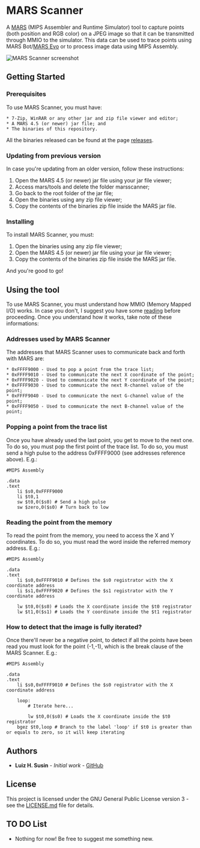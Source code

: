 # MARS Scanner

A [MARS](http://courses.missouristate.edu/KenVollmar/mars/) (MIPS Assembler and Runtime Simulator) tool to capture points (both position and RGB color) on a JPEG image so that it can be transmitted through MMIO to the simulator. This data can be used to trace points using MARS Bot/[MARS Evo](https://github.com/luizsusin/MARS-Evo) or to process image data using MIPS Assembly.

![MARS Scanner screenshot](https://i.imgur.com/2lut2wv.png)

## Getting Started

### Prerequisites
To use MARS Scanner, you must have:

```
* 7-Zip, WinRAR or any other jar and zip file viewer and editor;
* A MARS 4.5 (or newer) jar file; and
* The binaries of this repository.
```
All the binaries released can be found at the page [releases](https://github.com/luizsusin/MARS-Scanner/releases).

### Updating from previous version

In case you're updating from an older version, follow these instructions:
1. Open the MARS 4.5 (or newer) jar file using your jar file viewer;
2. Access mars/tools and delete the folder marsscanner;
3. Go back to the root folder of the jar file;
4. Open the binaries using any zip file viewer;
5. Copy the contents of the binaries zip file inside the MARS jar file.

### Installing

To install MARS Scanner, you must:
1. Open the binaries using any zip file viewer;
2. Open the MARS 4.5 (or newer) jar file using your jar file viewer;
3. Copy the contents of the binaries zip file inside the MARS jar file.

And you're good to go!

## Using the tool

To use MARS Scanner, you must understand how MMIO (Memory Mapped I/O) works. In case you don't, I suggest you have some [reading](https://en.wikipedia.org/wiki/Memory-mapped_I/O) before proceeding.
Once you understand how it works, take note of these informations:

### Addresses used by MARS Scanner

The addresses that MARS Scanner uses to communicate back and forth with MARS are:

```
* 0xFFFF9000 - Used to pop a point from the trace list;
* 0xFFFF9010 - Used to communicate the next X coordinate of the point;
* 0xFFFF9020 - Used to communicate the next Y coordinate of the point;
* 0xFFFF9030 - Used to communicate the next R-channel value of the point;
* 0xFFFF9040 - Used to communicate the next G-channel value of the point;
* 0xFFFF9050 - Used to communicate the next B-channel value of the point;
```

### Popping a point from the trace list

Once you have already used the last point, you get to move to the next one. To do so, you must pop the first point of the trace list. To do so, you must send a high pulse to the address 0xFFFF9000 (see addresses reference above). E.g.:

```
#MIPS Assembly

.data
.text
    li $s0,0xFFFF9000
    li $t0,1
    sw $t0,0($s0) # Send a high pulse
    sw $zero,0($s0) # Turn back to low
```

### Reading the point from the memory

To read the point from the memory, you need to access the X and Y coordinates. To do so, you must read the word inside the referred memory address. E.g.: 

```
#MIPS Assembly

.data
.text
    li $s0,0xFFFF9010 # Defines the $s0 registrator with the X coordinate address
    li $s1,0xFFFF9020 # Defines the $s1 registrator with the Y coordinate address
    
    lw $t0,0($s0) # Loads the X coordinate inside the $t0 registrator
    lw $t1,0($s1) # Loads the Y coordinate inside the $t1 registrator
```

### How to detect that the image is fully iterated?

Once there'll never be a negative point, to detect if all the points have been read you must look for the point (-1,-1), which is the break clause of the MARS Scanner. E.g.:

```
#MIPS Assembly

.data
.text
    li $s0,0xFFFF9010 # Defines the $s0 registrator with the X coordinate address
    
    loop:
        # Iterate here...
        
        lw $t0,0($s0) # Loads the X coordinate inside the $t0 registrator
    bgez $t0,loop # Branch to the label 'loop' if $t0 is greater than or equals to zero, so it will keep iterating
```

## Authors

* **Luiz H. Susin** - *Initial work* - [GitHub](https://github.com/LuizSusin)

## License

This project is licensed under the GNU General Public License version 3 - see the [LICENSE.md](LICENSE.md) file for details.

## TO DO List

* Nothing for now! Be free to suggest me something new.